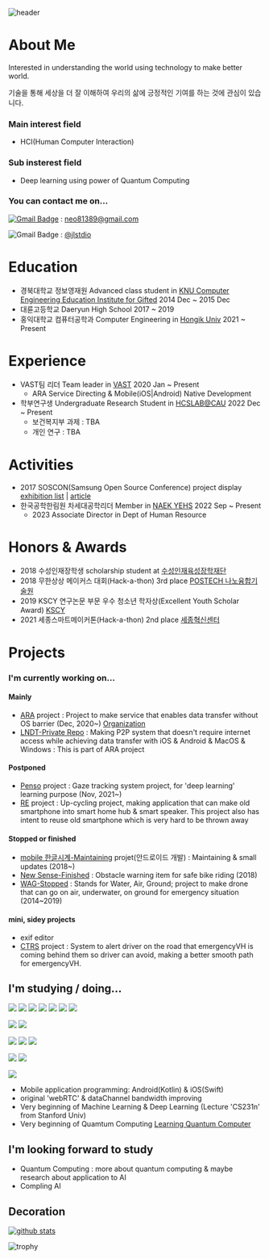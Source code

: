 ![header](https://capsule-render.vercel.app/api?type=waving&color=0:8deebc,100:96eff4&height=300&section=header&text=HeLlo_WoRlD!&fontColor=#000000&fontSize=90)

# About Me

Interested in understanding the world using technology to make better world.

기술을 통해 세상을 더 잘 이해하여 우리의 삶에 긍정적인 기여를 하는 것에 관심이 있습니다.

### Main interest field
- HCI(Human Computer Interaction)

### Sub insterest field
- Deep learning using power of Quantum Computing

### You can contact me on...
[![Gmail Badge](https://img.shields.io/badge/-Gmail-d14836?style=flat-square&logo=Gmail&logoColor=white&link=mailto:neo81389@gmail.com)](mailto:neo81389@gmail.com) : neo81389@gmail.com

![Gmail Badge](https://img.shields.io/badge/-Instagram-e4405f?style=flat-square&logo=Instagram&logoColor=white&link=https://www.instagram.com/jlstdio/)
: [@jlstdio](https://www.instagram.com/jlstdio/)

# Education
- 경북대학교 정보영재원 Advanced class student in [KNU Computer Engineering Education Institute for Gifted](https://gifted.knu.ac.kr/) 2014 Dec ~ 2015 Dec
- 대륜고등학교 Daeryun High School 2017 ~ 2019
- 홍익대학교 컴퓨터공학과 Computer Engineering in [Hongik Univ](https://wwwce.hongik.ac.kr/dept/index.html) 2021 ~ Present

# Experience
- VAST팀 리더 Team leader in [VAST](https://github.com/ARA-developer/ARA) 2020 Jan ~ Present
  - ARA Service Directing & Mobile(iOS|Android) Native Development
- 학부연구생 Undergraduate Research Student in [HCSLAB@CAU](https://sites.google.com/view/hcslab-cau/home?authuser=0) 2022 Dec ~ Present
  - 보건복지부 과제 : TBA
  - 개인 연구 : TBA

# Activities
- 2017 SOSCON(Samsung Open Source Conference) project display [exhibition list](https://soscon2017.ssdc.kr/exhibition.html) | [article](http://bit.ly/336FTFc)
- 한국공학한림원 차세대공학리더 Member in [NAEK YEHS](http://yehs.or.kr/main/main.php) 2022 Sep ~ Present
  - 2023 Associate Director in Dept of Human Resource

# Honors & Awards
- 2018 수성인재장학생 scholarship student at [수성인재육성장학재단](http://ssef.or.kr/)
- 2018 무한상상 메이커스 대회(Hack-a-thon) 3rd place [POSTECH 나노융합기술원](https://nano.or.kr/new2019/index5.php)
- 2019 KSCY 연구논문 부문 우수 청소년 학자상(Excellent Youth Scholar Award) [KSCY](https://www.kscy.kr/)
- 2021 세종스마트메이커톤(Hack-a-thon) 2nd place [세종혁신센터](https://ccei.creativekorea.or.kr/sejong/custom/notice_view.do?no=20976&rnum=1107&kind=undefined&sPtime=undefined)

# Projects
###  I'm currently working on...
#### Mainly
- [ARA](https://tosssync.web.app/) project : Project to make service that enables data transfer without OS barrier (Dec, 2020~) [Organization](https://www.instagram.com/vast.dev/)
- [LNDT-Private Repo](https://github.com/JoonLee-K/LocalNetworkDataTransfer) : Making P2P system that doesn't require internet access while achieving data transfer with iOS & Android & MacOS & Windows : This is part of ARA project

#### Postponed
- [Penso](https://github.com/PensoTeam) project : Gaze tracking system project, for 'deep learning' learning purpose (Nov, 2021~)
- [RE](https://github.com/JoonLee-K/Re) project : Up-cycling project, making application that can make old smartphone into smart home hub & smart speaker. This project also has intent to reuse old smartphone which is very hard to be thrown away

#### Stopped or finished
- [mobile 한글시계-Maintaining](https://hangulclock.today/#/) projet(안드로이드 개발) : Maintaining & small updates (2018~)
- [New Sense-Finished](https://github.com/JoonLee-K/NewSense) : Obstacle warning item for safe bike riding (2018)
- [WAG-Stopped](https://github.com/JoonLee-K/WAG-Project) : Stands for Water, Air, Ground; project to make drone that can go on air, underwater, on ground for emergency situation (2014~2019)

#### mini, sidey projects
- exif editor
- [CTRS](https://github.com/JoonLee-K/CTRS) project : System to alert driver on the road that emergencyVH is coming behind them so driver can avoid, making a better smooth path for emergencyVH.

## I'm studying / doing...
<img src="https://img.shields.io/badge/Python-4ae495?style=flat-square&logo=Python&logoColor=black"/></a>
<img src="https://img.shields.io/badge/Kotlin-4ae495?style=flat-square&logo=Kotlin&logoColor=black"/></a>
<img src="https://img.shields.io/badge/Java-4ae495?style=flat-square&logo=Java&logoColor=black"/></a>
<img src="https://img.shields.io/badge/Swift-4ae495?style=flat-square&logo=Swift&logoColor=black"/></a>
<img src="https://img.shields.io/badge/C-4ae495?style=flat-square&logo=C&logoColor=black"/></a>
<img src="https://img.shields.io/badge/C++-4ae495?style=flat-square&logo=Cplusplus&logoColor=black"/></a>
<img src="https://img.shields.io/badge/C_Sharp-4ae495?style=flat-square&logo=CSharp&logoColor=black"/></a>

<img src="https://img.shields.io/badge/Android-4ae495?style=flat-square&logo=Android&logoColor=black"/></a>
<img src="https://img.shields.io/badge/iOS-4ae495?style=flat-square&logo=Apple&logoColor=black"/></a>

<img src="https://img.shields.io/badge/Firebase-4ae495?style=flat-square&logo=Firebase&logoColor=black"/></a>
<img src="https://img.shields.io/badge/webRTC-4ae495?style=flat-square&logo=webRTC&logoColor=black"/></a>
<img src="https://img.shields.io/badge/OpenCV-4ae495?style=flat-square&logo=OpenCV&logoColor=black"/></a>

<img src="https://img.shields.io/badge/DeepLearning-4ae495?style=flat-square&logo=OpenAI&logoColor=black"/></a>
<img src="https://img.shields.io/badge/MachineLearning-4ae495?style=flat-square&logo=OpenAI&logoColor=black"/></a>

<img src="https://img.shields.io/badge/Qiskit-4ae495?style=flat-square&logo=Qiskit&logoColor=black"/></a>
- Mobile application programming: Android(Kotlin) & iOS(Swift)
- original 'webRTC' & dataChannel bandwidth improving
- Very beginning of Machine Learning & Deep Learning (Lecture 'CS231n' from Stanford Univ)
- Very beginning of Quamtum Computing [Learning Quantum Computer](https://github.com/JoonLee-K/QuantumComputingLearning)

## I'm looking forward to study
- Quantum Computing : more about quantum computing & maybe research about application to AI
- Compling AI

## Decoration
[![github stats](https://github-readme-stats.vercel.app/api?username=JoonLee-K&show_icons=true)](https://github.com/JoonLee-K/)

![trophy](https://github-profile-trophy.vercel.app/?username=JoonLee-K)

